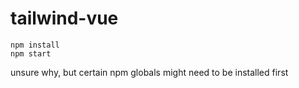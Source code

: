 # tailwind-vue
```
npm install
npm start
```
unsure why, but certain npm globals might need to be installed first
